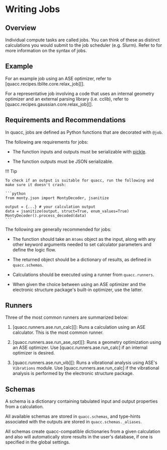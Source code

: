 # Writing Jobs

## Overview

Individual compute tasks are called jobs. You can think of these as distinct calculations you would submit to the job scheduler (e.g. Slurm). Refer to [](../user/basics/wflow_syntax.md) for more information on the syntax of jobs.

## Example

For an example job using an ASE optimizer, refer to [quacc.recipes.tblite.core.relax_job][].

For a representative job involving a code that uses an internal geometry optimizer and an external parsing library (i.e. cclib), refer to [quacc.recipes.gaussian.core.relax_job][].

## Requirements and Recommendations

In quacc, jobs are defined as Python functions that are decorated with `@job`.

The following are requirements for jobs:

- The function inputs and outputs must be serializable with [pickle](https://docs.python.org/3/library/pickle.html).

- The function outputs must be JSON serializable.

!!! Tip

    To check if an output is suitable for quacc, run the following and make sure it doesn't crash:

    ```python
    from monty.json import MontyDecoder, jsanitize

    output = {...} # your calculation output
    data = jsanitize(output, struct=True, enum_values=True)
    MontyDecoder().process_decoded(data)
    ```

The following are generally recommended for jobs:

- The function should take an `Atoms` object as the input, along with any other keyword arguments needed to set calculator parameters and define the logic flow.

- The returned object should be a dictionary of results, as defined in `quacc.schemas`.

- Calculations should be executed using a runner from `quacc.runners`.

- When given the choice between using an ASE optimizer and the electronic structure package's built-in optimizer, use the latter.

## Runners

Three of the most common runners are summarized below:

1. [quacc.runners.ase.run_calc][]: Runs a calculation using an ASE calculator. This is the most common runner.

2. [quacc.runners.ase.run_ase_opt][]: Runs a geometry optimization using an ASE optimizer. Use [quacc.runners.ase.run_calc] if an internal optimizer is desired.

3. [quacc.runners.ase.run_vib][]: Runs a vibrational analysis using ASE's `Vibrations` module. Use [quacc.runners.ase.run_calc] if the vibrational analysis is performed by the electronic structure package.

## Schemas

A schema is a dictionary containing tabulated input and output properties from a calculation.

All available schemas are stored in `quacc.schemas`, and type-hints associated with the outputs are stored in `quacc.schemas._aliases`.

All schemas create quacc-compatible dictionaries from a given calculation and also will automatically store results in the user's database, if one is specified in the global settings.

